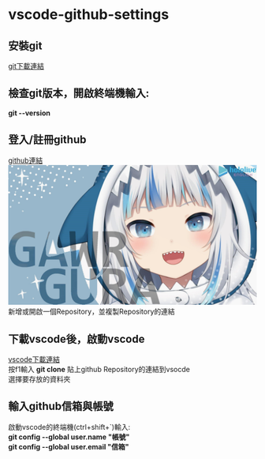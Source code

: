 # vscode-github-settings #

## 安裝git ##
[git下載連結](https://git-scm.com)
## 檢查git版本，開啟終端機輸入: ##
__git --version__  
## 登入/註冊github ##
[github連結](https://github.com)  
![gura](gura.jpg)  
新增或開啟一個Repository，並複製Repository的連結
## 下載vscode後，啟動vscode ##
[vscode下載連結](https://code.visualstudio.com)  
按f1輸入 __git clone__
貼上github Repository的連結到vsocde  
選擇要存放的資料夾  
## 輸入github信箱與帳號 ##
啟動vscode的終端機(ctrl+shift+`)輸入:  
__git config --global user.name "帳號"__    
__git config --global user.email "信箱"__